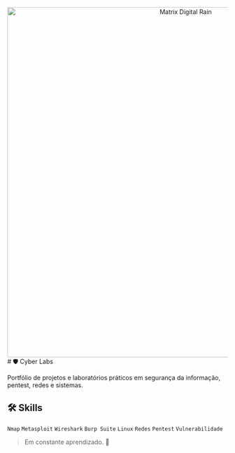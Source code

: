 <div align="center">
  <img src="https://media.giphy.com/media/3o7TK104Y5kKjw62pG/giphy.gif" alt="Matrix Digital Rain" width="800" />
</div>
# 🛡️ Cyber Labs

Portfólio de projetos e laboratórios práticos em segurança da informação, pentest, redes e sistemas.

## 🛠️ Skills
`Nmap` `Metasploit` `Wireshark` `Burp Suite` `Linux` `Redes` `Pentest` `Vulnerabilidade`

> Em constante aprendizado. 🚀
